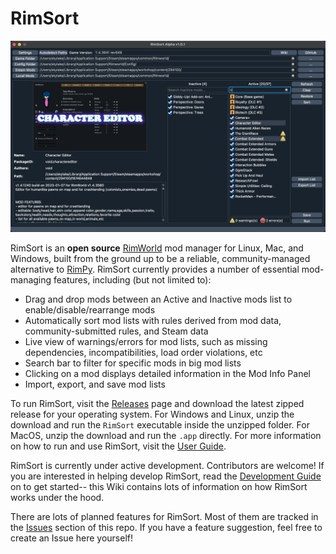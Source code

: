 # RimSort

![RimSort Showcase](./docs/rimsort_showcase_1.png)

RimSort is an **open source** [RimWorld](https://store.steampowered.com/app/294100/RimWorld/) mod manager for Linux, Mac, and Windows, built from the ground up to be a reliable, community-managed alternative to [RimPy](https://steamcommunity.com/sharedfiles/filedetails/?id=1847679158). RimSort currently provides a number of essential mod-managing features, including (but not limited to):

* Drag and drop mods between an Active and Inactive mods list to enable/disable/rearrange mods
* Automatically sort mod lists with rules derived from mod data, community-submitted rules, and Steam data
* Live view of warnings/errors for mod lists, such as missing dependencies, incompatibilities, load order violations, etc
* Search bar to filter for specific mods in big mod lists
* Clicking on a mod displays detailed information in the Mod Info Panel
* Import, export, and save mod lists

To run RimSort, visit the [Releases](https://github.com/oceancabbage/RimSort/releases) page and download the latest zipped release for your operating system. For Windows and Linux, unzip the download and run the `RimSort` executable inside the unzipped folder. For MacOS, unzip the download and run the `.app` directly. For more information on how to run and use RimSort, visit the [User Guide](https://github.com/oceancabbage/RimSort/wiki/User-Guide).

RimSort is currently under active development. Contributors are welcome! If you are interested in helping develop RimSort, read the [Development Guide](https://github.com/oceancabbage/RimSort/wiki/Development-Guide) on to get started-- this Wiki contains lots of information on how RimSort works under the hood.

There are lots of planned features for RimSort. Most of them are tracked in the [Issues](https://github.com/oceancabbage/RimSort/issues) section of this repo. If you have a feature suggestion, feel free to create an Issue here yourself!
